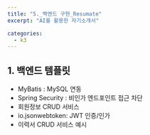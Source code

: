 ```yaml
---
title: "5._백엔드 구현_Resumate"
excerpt: "AI를 활용한 자기소개서"

categories:
  - k3
---
```


## 1. 백엔드 템플릿
- MyBatis : MySQL 연동
- Spring Security : 비인가 엔드포인트 접근 차단
- 회원정보 CRUD 서비스
- io.jsonwebtoken: JWT 인증/인가
- 이력서 CRUD 서비스 예시